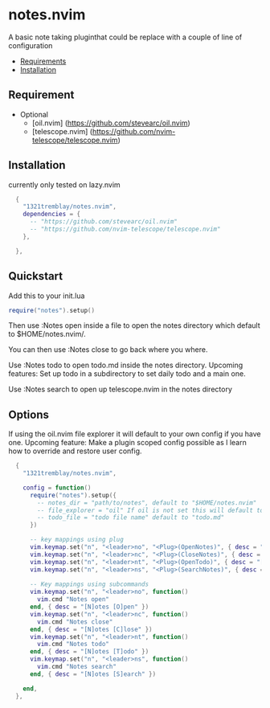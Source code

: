 # notes.nvim

A basic note taking pluginthat could be replace with a couple of line of configuration

<!-- TOC -->

- [Requirements](#requirements)
- [Installation](#installation)

<!-- TOC -->

## Requirement

- Optional
  - [oil.nvim] (https://github.com/stevearc/oil.nvim)
  - [telescope.nvim] (https://github.com/nvim-telescope/telescope.nvim)

## Installation

currently only tested on lazy.nvim

```lua
  {
    "1321tremblay/notes.nvim",
    dependencies = {
      -- "https://github.com/stevearc/oil.nvim"
      -- "https://github.com/nvim-telescope/telescope.nvim"
    },

  },

```

## Quickstart

Add this to your init.lua

```lua
require("notes").setup()
```

Then use :Notes open inside a file to open the notes directory which default to $HOME/notes.nvim/.

You can then use :Notes close to go back where you where.

Use :Notes todo to open todo.md inside the notes directory.
Upcoming features: Set up todo in a subdirectory to set daily todo and a main one.

Use :Notes search to open up telescope.nvim in the notes directory

## Options

If using the oil.nvim file explorer it will default to your own config if you have one.
Upcoming feature: Make a plugin scoped config possible as I learn how to override and restore user config.

```lua
  {
    "1321tremblay/notes.nvim",

    config = function()
      require("notes").setup({
        -- notes_dir = "path/to/notes", default to "$HOME/notes.nvim" 
        -- file_explorer = "oil" If oil is not set this will default to netrw.
        -- todo_file = "todo file name" default to "todo.md"
      })

      -- key mappings using plug
      vim.keymap.set("n", "<leader>no", "<Plug>(OpenNotes)", { desc = "[N]otes [O]pen" })
      vim.keymap.set("n", "<leader>nc", "<Plug>(CloseNotes)", { desc = "[N]otes [C]lose" })
      vim.keymap.set("n", "<leader>nt", "<Plug>(OpenTodo)", { desc = "[N]otes [T]odo" })
      vim.keymap.set("n", "<leader>ns", "<Plug>(SearchNotes)", { desc = "[N]otes [S]earch" })
      
      -- Key mappings using subcommands
      vim.keymap.set("n", "<leader>no", function()
        vim.cmd "Notes open"
      end, { desc = "[N]otes [O]pen" })
      vim.keymap.set("n", "<leader>nc", function()
        vim.cmd "Notes close"
      end, { desc = "[N]otes [C]lose" })
      vim.keymap.set("n", "<leader>nt", function()
        vim.cmd "Notes todo"
      end, { desc = "[N]otes [T]odo" })
      vim.keymap.set("n", "<leader>ns", function()
        vim.cmd "Notes search"
      end, { desc = "[N]otes [S]earch" })

    end,
  },

```


